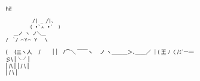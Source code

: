 hi!

              /| _ ╱|、  
             ( •̀ㅅ •́  )
       ＿ノ ヽ ノ＼＿ 
    /　`/ ⌒Ｙ⌒ Ｙ　 \
 ( 　(三ヽ人　 /　 　|
|　ﾉ⌒＼ ￣￣ヽ　 ノ
ヽ＿＿＿＞､＿＿／
          ｜( 王 ﾉ〈 
           /ﾐ`ー―彡\ 
          |╰          ╯|   
          |       /\       |
          |      /  \      |                    
          |    /     \     |                  
